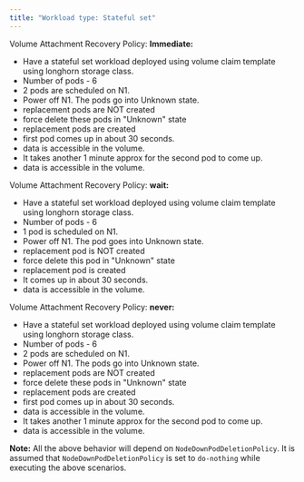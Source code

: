 ```yaml
---
title: "Workload type: Stateful set"
---
```

Volume Attachment Recovery Policy: **Immediate:**
- Have a stateful set workload deployed using volume claim template using longhorn storage class.
- Number of pods - 6
- 2 pods are scheduled on N1.
- Power off N1. The pods go into Unknown state.
- replacement pods are NOT created
- force delete these pods in "Unknown" state
- replacement pods are created
- first pod comes up in about 30 seconds.
- data is accessible in the volume.
- It takes another 1 minute approx for the second pod to come up.
- data is accessible in the volume.

Volume Attachment Recovery Policy: **wait:**
- Have a stateful set workload deployed using volume claim template using longhorn storage class.
- Number of pods - 6
- 1 pod is scheduled on N1.
- Power off N1. The pod goes into Unknown state.
- replacement pod is NOT created
- force delete this pod in "Unknown" state
- replacement pod is created
- It comes up in about 30 seconds.
- data is accessible in the volume.

Volume Attachment Recovery Policy: **never:**
- Have a stateful set workload deployed using volume claim template using longhorn storage class.
- Number of pods - 6
- 2 pods are scheduled on N1.
- Power off N1. The pods go into Unknown state.
- replacement pods are NOT created
- force delete these pods in "Unknown" state
- replacement pods are created
- first pod comes up in about 30 seconds.
- data is accessible in the volume.
- It takes another 1 minute approx for the second pod to come up.
- data is accessible in the volume.

**Note:** All the above behavior will depend on `NodeDownPodDeletionPolicy`. It is assumed that `NodeDownPodDeletionPolicy` is set to `do-nothing` while executing the above scenarios.
